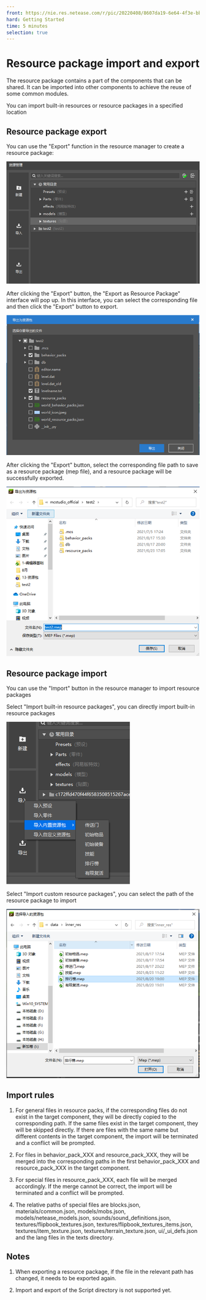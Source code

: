 ```yaml
--- 
front: https://nie.res.netease.com/r/pic/20220408/8607da19-6e64-4f3e-bbaf-2432573d305b.png 
hard: Getting Started 
time: 5 minutes 
selection: true 
--- 
```

# Resource package import and export 

The resource package contains a part of the components that can be shared. It can be imported into other components to achieve the reuse of some common modules. 

You can import built-in resources or resource packages in a specified location 

## Resource package export 

You can use the "Export" function in the resource manager to create a resource package: 

![image-20210823120000970](./images/image-20210823120000970.png) 

After clicking the "Export" button, the "Export as Resource Package" interface will pop up. In this interface, you can select the corresponding file and then click the "Export" button to export. 

![image-20210823140555212](./images/image-20210823140555212.png) 

After clicking the "Export" button, select the corresponding file path to save as a resource package (mep file), and a resource package will be successfully exported. 

![image-20210823140842423](./images/image-20210823140842423.png) 

## Resource package import 

You can use the "Import" button in the resource manager to import resource packages 

Select "Import built-in resource packages", you can directly import built-in resource packages 

![image-20210823143920438](./images/image-20210823143920438.png) 

Select "Import custom resource packages", you can select the path of the resource package to import 

![image-20210823144250187](./images/image-20210823144250187.png) 

## Import rules 

1. For general files in resource packs, if the corresponding files do not exist in the target component, they will be directly copied to the corresponding path. If the same files exist in the target component, they will be skipped directly. If there are files with the same name but different contents in the target component, the import will be terminated and a conflict will be prompted. 

2. For files in behavior_pack_XXX and resource_pack_XXX, they will be merged into the corresponding paths in the first behavior_pack_XXX and resource_pack_XXX in the target component. 

3. For special files in resource_pack_XXX, each file will be merged accordingly. If the merge cannot be correct, the import will be terminated and a conflict will be prompted. 

4. The relative paths of special files are blocks.json, materials/common.json, models/mobs.json, models/netease_models.json, sounds/sound_definitions.json, textures/flipbook_textures.json, textures/flipbook_textures_items.json, textures/item_texture.json, textures/terrain_texture.json, ui/_ui_defs.json and the lang files in the texts directory. 




## Notes 

1. When exporting a resource package, if the file in the relevant path has changed, it needs to be exported again. 

2. Import and export of the Script directory is not supported yet. 

